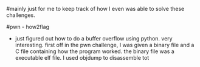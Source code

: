 #mainly just for me to keep track of how I even was able to solve these challenges. 

#pwn - how2flag
- just figured out how to do a buffer overflow using python. very interesting. first off in the pwn challenge, I was given a binary file and a C file containing how the program worked. the binary file was a executable elf file. I used objdump to disassemble tot
